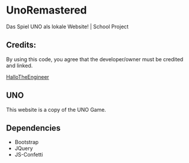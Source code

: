 # UnoRemastered
Das Spiel UNO als lokale Website! | School Project

## Credits:
By using this code, you agree that the developer/owner must be credited and linked.

[HalloTheEngineer](https://ko-fi.com/hallotheengineer)

## UNO
This website is a copy of the UNO Game.

## Dependencies
  - Bootstrap
  - JQuery
  - JS-Confetti

